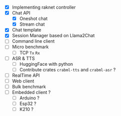 - [x] Implementing raknet controller
- [x] Chat API
  - [x] Oneshot chat
  - [x] Stream chat
- [x] Chat template
- [x] Session Manager based on Llama2Chat
- [ ] Command line client
- [ ] Micro benchmark
  - [ ] TCP `Tx` `Rx`
- [ ] ASR & TTS
  - [ ] HuggingFace with python
  - [ ] Contribute crates `crabml-tts` and `crabml-asr` ?
- [ ] RealTime API
- [ ] Web client
- [ ] Bulk benchmark
- [ ] Embedded client ?
  - [ ] Arduino ?
  - [ ] Esp32 ?
  - [ ] K210 ?
